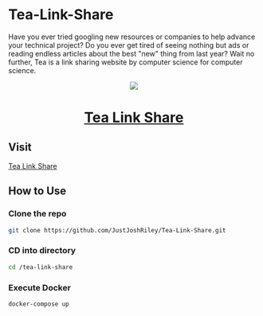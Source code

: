 # Tea-Link-Share

Have you ever tried googling new resources or companies to help advance your technical project? 
Do you ever get tired of seeing nothing but ads or reading endless articles about the best "new" thing from last year?
Wait no further, Tea is a link sharing website by computer science for computer science.

<div align="center">
  <a href="https://statuspage.freshping.io/56547-justjoshriley">  
    <img src="https://img.shields.io/line&up_color=green&up_message=online&url=http://tea-link-share.dev.justjoshriley.com" />
  </a>
  <a href="http://tea-link-share.dev.justjoshriley.com"> 
    <h1>Tea Link Share</h1>
  </a>
</div>

## Visit

[Tea Link Share](http://tea-link-share.dev.justjoshriley.com)

## How to Use

### Clone the repo

```bash
git clone https://github.com/JustJoshRiley/Tea-Link-Share.git
```

### CD into directory

```bash
cd /tea-link-share
```

### Execute Docker

```bash
docker-compose up
```


